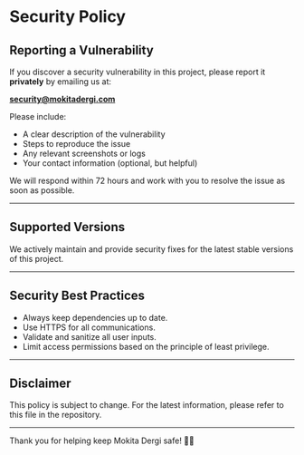 # Security Policy

## Reporting a Vulnerability

If you discover a security vulnerability in this project, please report it **privately** by emailing us at:

**security@mokitadergi.com**

Please include:  
- A clear description of the vulnerability  
- Steps to reproduce the issue  
- Any relevant screenshots or logs  
- Your contact information (optional, but helpful)

We will respond within 72 hours and work with you to resolve the issue as soon as possible.

---

## Supported Versions

We actively maintain and provide security fixes for the latest stable versions of this project.

---

## Security Best Practices

- Always keep dependencies up to date.  
- Use HTTPS for all communications.  
- Validate and sanitize all user inputs.  
- Limit access permissions based on the principle of least privilege.

---

## Disclaimer

This policy is subject to change. For the latest information, please refer to this file in the repository.

---

Thank you for helping keep Mokita Dergi safe! 💪✨
